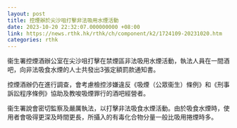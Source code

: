 ```yaml
---
layout: post
title: 控煙辦於尖沙咀打擊非法吸用水煙活動
date: 2023-10-20 22:32:07.000000000 +08:00
link: https://news.rthk.hk/rthk/ch/component/k2/1724109-20231020.htm
categories: rthk
---
```


衞生署控煙酒辦公室在尖沙咀打擊在禁煙區非法吸用水煙活動，執法人員在一間酒吧，向非法吸食水煙的人士共發出3張定額罰款通知書。

控煙酒辦仍在進行調查，會考慮檢控涉嫌違反《吸煙（公眾衞生）條例》和《刑事訴訟程序條例》協助及教唆吸煙罪行的酒吧經營者。

衞生署說會密切監察及嚴厲執法，以打擊非法吸食水煙活動。由於吸食水煙時，使用者會吸得更深及時間更長，所攝入的有毒化合物分量一般比吸用捲煙時多。
